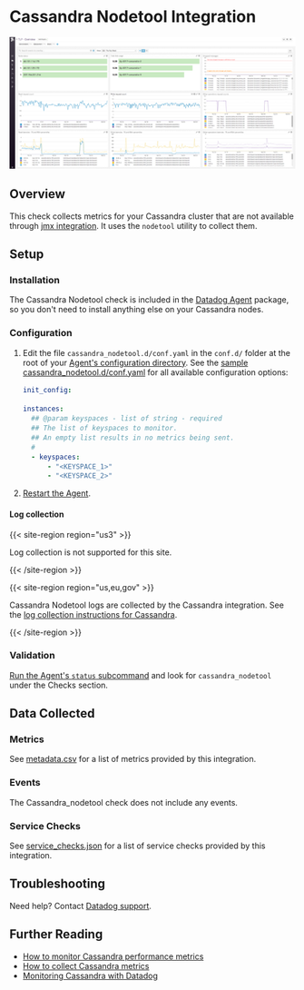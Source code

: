 # Cassandra Nodetool Integration

![Cassandra default dashboard][1]

## Overview

This check collects metrics for your Cassandra cluster that are not available through [jmx integration][2]. It uses the `nodetool` utility to collect them.

## Setup

### Installation

The Cassandra Nodetool check is included in the [Datadog Agent][3] package, so you don't need to install anything else on your Cassandra nodes.

### Configuration

1. Edit the file `cassandra_nodetool.d/conf.yaml` in the `conf.d/` folder at the root of your [Agent's configuration directory][4]. See the [sample cassandra_nodetool.d/conf.yaml][5] for all available configuration options:

   ```yaml
   init_config:

   instances:
     ## @param keyspaces - list of string - required
     ## The list of keyspaces to monitor.
     ## An empty list results in no metrics being sent.
     #
     - keyspaces:
         - "<KEYSPACE_1>"
         - "<KEYSPACE_2>"
   ```

2. [Restart the Agent][6].

#### Log collection

{{< site-region region="us3" >}}

Log collection is not supported for this site.

{{< /site-region >}}

{{< site-region region="us,eu,gov" >}}

Cassandra Nodetool logs are collected by the Cassandra integration. See the [log collection instructions for Cassandra][7].

{{< /site-region >}}

### Validation

[Run the Agent's `status` subcommand][8] and look for `cassandra_nodetool` under the Checks section.

## Data Collected

### Metrics

See [metadata.csv][9] for a list of metrics provided by this integration.

### Events

The Cassandra_nodetool check does not include any events.

### Service Checks

See [service_checks.json][14] for a list of service checks provided by this integration.

## Troubleshooting

Need help? Contact [Datadog support][10].

## Further Reading

- [How to monitor Cassandra performance metrics][11]
- [How to collect Cassandra metrics][12]
- [Monitoring Cassandra with Datadog][13]

[1]: https://raw.githubusercontent.com/DataDog/integrations-core/master/cassandra_nodetool/images/cassandra_dashboard.png
[2]: https://github.com/DataDog/integrations-core/tree/master/cassandra
[3]: https://app.datadoghq.com/account/settings#agent
[4]: https://docs.datadoghq.com/agent/guide/agent-configuration-files/#agent-configuration-directory
[5]: https://github.com/DataDog/integrations-core/blob/master/cassandra_nodetool/datadog_checks/cassandra_nodetool/data/conf.yaml.example
[6]: https://docs.datadoghq.com/agent/guide/agent-commands/#start-stop-and-restart-the-agent
[7]: https://github.com/DataDog/integrations-core/tree/master/cassandra#log-collection
[8]: https://docs.datadoghq.com/agent/guide/agent-commands/#agent-status-and-information
[9]: https://github.com/DataDog/integrations-core/blob/master/cassandra_nodetool/metadata.csv
[10]: https://docs.datadoghq.com/help/
[11]: https://www.datadoghq.com/blog/how-to-monitor-cassandra-performance-metrics
[12]: https://www.datadoghq.com/blog/how-to-collect-cassandra-metrics
[13]: https://www.datadoghq.com/blog/monitoring-cassandra-with-datadog
[14]: https://github.com/DataDog/integrations-core/blob/master/cassandra_nodetool/assets/service_checks.json
